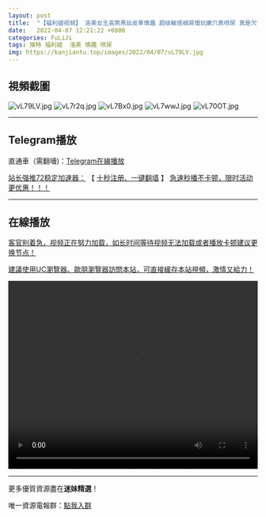 ```yaml
---
layout: post
title:  "【福利姬视频】 洛美女王高筒黑丝皮革情趣 超级敏感细屌慢玩嫩穴真喷尿 真是欠艹呀"
date:   2022-04-07 12:21:22 +0800
categories: FuLiJi
tags: 推特 福利姬  洛美 情趣 喷尿
img: https://kanjiantu.top/images/2022/04/07/vL79LV.jpg
---
```



## 視頻截圖

![vL79LV.jpg](https://kanjiantu.top/images/2022/04/07/vL79LV.jpg)
![vL7r2q.jpg](https://kanjiantu.top/images/2022/04/07/vL7r2q.jpg)
![vL7Bx0.jpg](https://kanjiantu.top/images/2022/04/07/vL7Bx0.jpg)
![vL7wwJ.jpg](https://kanjiantu.top/images/2022/04/07/vL7wwJ.jpg)
![vL70OT.jpg](https://kanjiantu.top/images/2022/04/07/vL70OT.jpg)

* * *
## Telegram播放

直通車（需翻墻)：[Telegram在線播放](https://t.me/mimeijingxuan/479)

<u>站长强推72稳定加速器：</u> 【 [十秒注册、一键翻墙](https://72vpn.xyz/#/register?code=mimei) 】
<u>  急速秒播不卡顿，限时活动更优惠！！！</u>
* * *
## 在線播放
<u>客官别着急，视频正在努力加载，如长时间等待视频无法加载或者播放卡顿建议更换节点！</u>

<u>建議使用UC瀏覽器、歐朋瀏覽器訪問本站，可直接緩存本站視頻，激情又給力！</u>
<center><video src="https://cdn.publer.io/uploads/videos/624c1655db2797115fdd882c/e82cce179ef8bfa86d63e8db9bd02dc4.mp4" width="100%" height="380px" controls="controls"></video></center>

* * *
更多優質資源盡在**迷妹精選**！

唯一資源電報群：[點我入群](https://t.me/mimeijingxuan)


